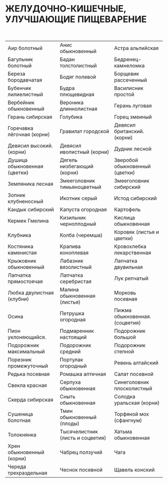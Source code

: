 # ЖЕЛУДОЧНО-КИШЕЧНЫЕ, УЛУЧШАЮЩИЕ ПИЩЕВАРЕНИЕ

 

|                              |                                  |                                |
|------------------------------|----------------------------------|--------------------------------|
| Аир болотный                 | Анис обыкновенный                | Астра альпийская               |
| Багульник болотный           | Бадан толстолистный              | Бедренец-камнеломка            |
| Береза бородавчатая          | Бодяг полевой                    | Борщевик рассеченный           |
| Бубенчик лилиелистный        | Будра плющевидная                | Василисник простой             |
| Вербейник обыкновенный       | Вероника длиннолистная           | Герань луговая                 |
| Герань сибирская             | Голубика                         | Горец змеиный                  |
| Горечавка лёгочная (корни)   | Гравилат городской               | Девясил британский. (корни)    |
| Девясил высокий. (корни)     | Девясил иволистный (корни)       | Дудник лесной                  |
| Душица обыкновенная (цветки) | Дягель низбегающий (корни)       | Зверобой обыкновенный (цветки) |
| Земляника лесная             | Змееголовник тимьяноцветный      | Змееголовник сибирский         |
| Зопник клубненосный          | Икотник серый                    | Истод сибирский                |
| Кандык сибирский             | Капуста огородная                | Картофель                      |
| Кермек Гмелина               | Кизильник черноплодный           | Кислица обыкновенная           |
| Клубника                     | Колба (черемша)                  | Коровяк (листья и цветки)      |
| Костяника каменистая         | Крапива коноплевая               | Кровохлебка лекарственная      |
| Крыжовник обыкновенный       | Лабазник вязолистный             | Лапчатка двувильная            |
| Лапчатка прямостоячая        | Лапчатка серебристая             | Лук репчатый                   |
| Любка двулистная (клубни)    | Малина обыкновенная (листья)     | Морковь посевная               |
| Осина                        | Петрушка огородная               | Пижма обыкновенная. (соцветия) |
| Пион уклоняющийся.           | Подмаренник настоящий            | Подорожник большой             |
| Подорожник максимальный      | Подорожник средний               | Подорожник степной             |
| Порезник промежуточный       | Портулак огородный               | Ревень алтайский               |
| Редька посевная              | Ромашка аптечная                 | Салат посевной                 |
| Свекла красная               | Серпуха обыкновенная             | Синеголовник плосколистный     |
| Скерда сибирская             | Сныть обыкновенная               | Солодка уральская (корни)      |
| Сушеница болотная            | Тмин обыкновенный (плоды)        | Торфяной мох (сфангнум)        |
| Толокнянка                   | Тысячелистник (листь и соцветия) | Хатьма обыкновенная            |
| Хрен обыкновенный (корни)    | Чабрец ползучий                  | Чага                           |
| Череда трехраздельная        | Чеснок посевной                  | Щавель конский                 |
